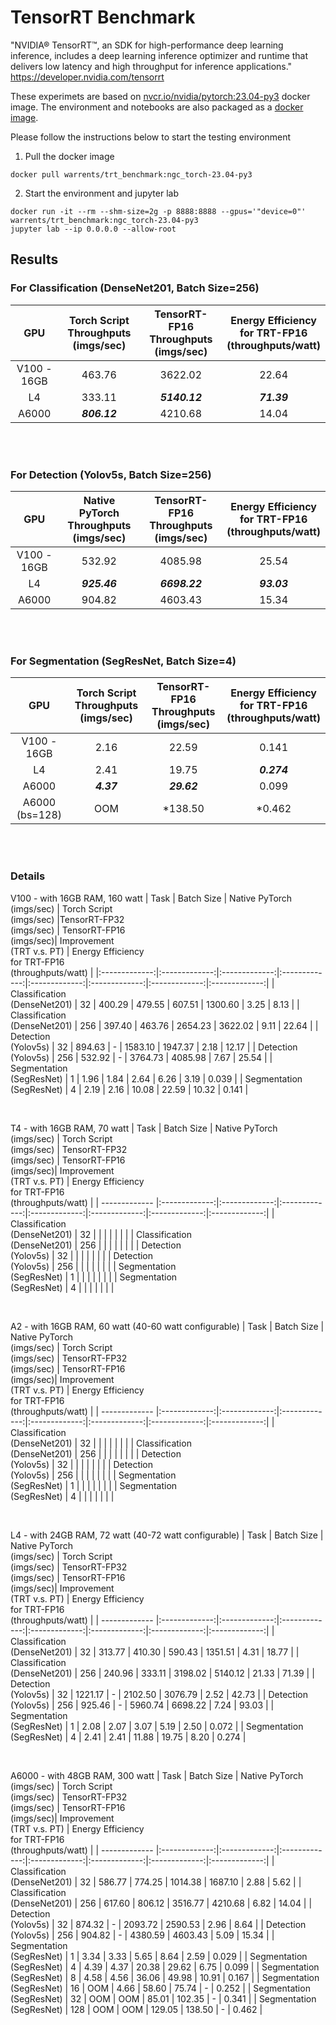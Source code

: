 # TensorRT Benchmark
"NVIDIA® TensorRT™, an SDK for high-performance deep learning inference, includes a deep learning inference optimizer and runtime that delivers low latency and high throughput for inference applications." https://developer.nvidia.com/tensorrt </br>

These experimets are based on <a href="https://catalog.ngc.nvidia.com/orgs/nvidia/containers/pytorch">nvcr.io/nvidia/pytorch:23.04-py3</a> docker image. The environment and notebooks are also packaged as a <a href="https://hub.docker.com/r/warrents/trt_benchmark">docker image</a>. </br>

Please follow the instructions below to start the testing environment
1. Pull the docker image
```
docker pull warrents/trt_benchmark:ngc_torch-23.04-py3
```
2. Start the environment and jupyter lab
```
docker run -it --rm --shm-size=2g -p 8888:8888 --gpus='"device=0"' warrents/trt_benchmark:ngc_torch-23.04-py3
jupyter lab --ip 0.0.0.0 --allow-root
```

## Results

### For Classification (DenseNet201, Batch Size=256)

| GPU  | Torch Script </br> Throughputs (imgs/sec) | TensorRT-FP16 </br> Throughputs (imgs/sec) | Energy Efficiency </br> for TRT-FP16 </br> (throughputs/watt) |
| :-------------: |:-------------:|:-------------:|:-------------:|
| V100 - 16GB     | 463.76        | 3622.02       | 22.64         |
| L4              | 333.11        | ***5140.12*** | ***71.39***   |
| A6000           | ***806.12***  | 4210.68       | 14.04         |

</br></br>
### For Detection (Yolov5s, Batch Size=256)

| GPU  | Native PyTorch </br> Throughputs (imgs/sec) | TensorRT-FP16 </br> Throughputs (imgs/sec) | Energy Efficiency </br> for TRT-FP16 </br> (throughputs/watt) |
| :-------------: |:-------------:|:-------------:|:-------------:|
| V100 - 16GB     | 532.92        | 4085.98       | 25.54         |
| L4              | ***925.46***  | ***6698.22*** | ***93.03***   |
| A6000           | 904.82        | 4603.43       | 15.34         |

</br></br>
### For Segmentation (SegResNet, Batch Size=4)

| GPU  | Torch Script </br> Throughputs (imgs/sec) | TensorRT-FP16 </br> Throughputs (imgs/sec) | Energy Efficiency </br> for TRT-FP16 </br> (throughputs/watt) |
| :-------------: |:-------------:|:-------------:|:-------------:|
| V100 - 16GB     | 2.16          | 22.59         | 0.141         |
| L4              | 2.41          | 19.75         | ***0.274***   |
| A6000           | ***4.37***    | ***29.62***   | 0.099         |
| A6000 (bs=128)  | OOM           | *138.50       | *0.462        |

</br></br>

### Details
V100 - with 16GB RAM, 160 watt
| Task           | Batch Size | Native PyTorch </br> (imgs/sec) | Torch Script </br> (imgs/sec) |TensorRT-FP32 </br> (imgs/sec) | TensorRT-FP16 </br> (imgs/sec)| Improvement </br> (TRT v.s. PT) | Energy Efficiency </br>for TRT-FP16 </br> (throughputs/watt) |
|:-------------:|:-------------:|:-------------:|:-------------:|:-------------:|:-------------:|:-------------:|:-------------:|
| Classification </br> (DenseNet201) | 32  | 400.29 | 479.55 | 607.51  | 1300.60 | 3.25  | 8.13  |
| Classification </br> (DenseNet201) | 256 | 397.40 | 463.76 | 2654.23 | 3622.02 | 9.11  | 22.64 |
| Detection </br> (Yolov5s)          | 32  | 894.63 | -      | 1583.10 | 1947.37 | 2.18  | 12.17 |
| Detection </br> (Yolov5s)          | 256 | 532.92 | -      | 3764.73 | 4085.98 | 7.67  | 25.54 |
| Segmentation </br> (SegResNet)     | 1   | 1.96   | 1.84   | 2.64    | 6.26    | 3.19  | 0.039 |
| Segmentation </br> (SegResNet)     | 4   | 2.19   | 2.16   | 10.08   | 22.59   | 10.32 | 0.141 |

</br>

T4 - with 16GB RAM, 70 watt
| Task           | Batch Size | Native PyTorch </br> (imgs/sec) | Torch Script </br> (imgs/sec) | TensorRT-FP32 </br> (imgs/sec) | TensorRT-FP16 </br> (imgs/sec)| Improvement </br> (TRT v.s. PT) | Energy Efficiency </br>for TRT-FP16 </br> (throughputs/watt) |
|  ------------- |:-------------:|:-------------:|:-------------:|:-------------:|:-------------:|:-------------:|:-------------:|
| Classification </br> (DenseNet201) | 32  |   |  |    |  |   |  |
| Classification </br> (DenseNet201) | 256 |   |  |   |  |  |  |
| Detection </br> (Yolov5s)          | 32  |  |       |   |  |   |  |
| Detection </br> (Yolov5s)          | 256 |   |       |   |  |   |  |
| Segmentation </br> (SegResNet)     | 1   |     |    |      |     |   |  |
| Segmentation </br> (SegResNet)     | 4   |     |    |     |    |   |  |

</br>

A2 - with 16GB RAM, 60 watt (40-60 watt configurable)
| Task           | Batch Size | Native PyTorch </br> (imgs/sec) | Torch Script </br> (imgs/sec) | TensorRT-FP32 </br> (imgs/sec) | TensorRT-FP16 </br> (imgs/sec)| Improvement </br> (TRT v.s. PT) | Energy Efficiency </br>for TRT-FP16 </br> (throughputs/watt) |
|  ------------- |:-------------:|:-------------:|:-------------:|:-------------:|:-------------:|:-------------:|:-------------:|
| Classification </br> (DenseNet201) | 32  |   |  |    |  |   |  |
| Classification </br> (DenseNet201) | 256 |   |  |   |  |  |  |
| Detection </br> (Yolov5s)          | 32  |  |       |   |  |   |  |
| Detection </br> (Yolov5s)          | 256 |   |       |   |  |   |  |
| Segmentation </br> (SegResNet)     | 1   |     |    |      |     |   |  |
| Segmentation </br> (SegResNet)     | 4   |     |    |     |    |   |  |

</br>

L4 - with 24GB RAM, 72 watt (40-72 watt configurable)
| Task           | Batch Size | Native PyTorch </br> (imgs/sec) | Torch Script </br> (imgs/sec) | TensorRT-FP32 </br> (imgs/sec) | TensorRT-FP16 </br> (imgs/sec)| Improvement </br> (TRT v.s. PT) | Energy Efficiency </br>for TRT-FP16 </br> (throughputs/watt) |
|  ------------- |:-------------:|:-------------:|:-------------:|:-------------:|:-------------:|:-------------:|:-------------:|
| Classification </br> (DenseNet201) | 32  | 313.77  | 410.30 | 590.43   | 1351.51 | 4.31  | 18.77 |
| Classification </br> (DenseNet201) | 256 | 240.96  | 333.11 | 3198.02  | 5140.12 | 21.33 | 71.39 |
| Detection </br> (Yolov5s)          | 32  | 1221.17 | -      | 2102.50  | 3076.79 | 2.52  | 42.73 |
| Detection </br> (Yolov5s)          | 256 | 925.46  | -      | 5960.74  | 6698.22 | 7.24  | 93.03 |
| Segmentation </br> (SegResNet)     | 1   | 2.08    | 2.07   | 3.07     | 5.19    | 2.50  | 0.072 |
| Segmentation </br> (SegResNet)     | 4   | 2.41    | 2.41   | 11.88    | 19.75   | 8.20  | 0.274 |

</br>

A6000 - with 48GB RAM, 300 watt
| Task           | Batch Size | Native PyTorch </br> (imgs/sec) | Torch Script </br> (imgs/sec) | TensorRT-FP32 </br> (imgs/sec) | TensorRT-FP16 </br> (imgs/sec)| Improvement </br> (TRT v.s. PT) | Energy Efficiency </br>for TRT-FP16 </br> (throughputs/watt) |
|  ------------- |:-------------:|:-------------:|:-------------:|:-------------:|:-------------:|:-------------:|:-------------:|
| Classification </br> (DenseNet201) | 32  | 586.77  | 774.25 | 1014.38   | 1687.10 | 2.88  | 5.62  |
| Classification </br> (DenseNet201) | 256 | 617.60  | 806.12 | 3516.77   | 4210.68 | 6.82  | 14.04 |
| Detection </br> (Yolov5s)          | 32  | 874.32  | -      | 2093.72   | 2590.53 | 2.96  | 8.64  |
| Detection </br> (Yolov5s)          | 256 | 904.82  | -      | 4380.59   | 4603.43 | 5.09  | 15.34 |
| Segmentation </br> (SegResNet)     | 1   | 3.34    | 3.33   | 5.65      | 8.64    | 2.59  | 0.029 |
| Segmentation </br> (SegResNet)     | 4   | 4.39    | 4.37   | 20.38     | 29.62   | 6.75  | 0.099 |
| Segmentation </br> (SegResNet)     | 8   | 4.58    | 4.56   | 36.06     | 49.98   | 10.91 | 0.167 |
| Segmentation </br> (SegResNet)     | 16  | OOM     | 4.66   | 58.60     | 75.74   | -     | 0.252 |
| Segmentation </br> (SegResNet)     | 32  | OOM     | OOM    | 85.01     | 102.35  | -     | 0.341 |
| Segmentation </br> (SegResNet)     | 128 | OOM     | OOM    | 129.05    | 138.50  | -     | 0.462 |
